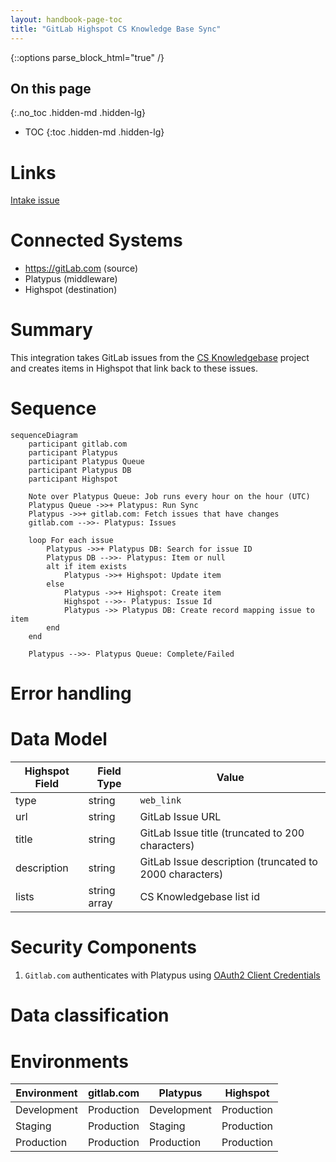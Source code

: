 ```yaml
---
layout: handbook-page-toc
title: "GitLab Highspot CS Knowledge Base Sync"
---
```


{::options parse_block_html="true" /}

<link rel="stylesheet" type="text/css" href="/stylesheets/biztech.css" />

## On this page
{:.no_toc .hidden-md .hidden-lg}

- TOC
{:toc .hidden-md .hidden-lg}

# Links

[Intake issue](https://gitlab.com/gitlab-com/business-technology/enterprise-apps/intake/-/issues/411)

# Connected Systems

- <https://gitLab.com> (source)
- Platypus (middleware)
- Highspot (destination)

# Summary

This integration takes GitLab issues from the [CS Knowledgebase](https://gitlab.com/gitlab-com/customer-success/solutions-architecture/sa-knowledge-base/-/issues) project and creates items in Highspot that link back to these issues.

# Sequence

```mermaid
sequenceDiagram
    participant gitlab.com
    participant Platypus
    participant Platypus Queue
    participant Platypus DB
    participant Highspot

    Note over Platypus Queue: Job runs every hour on the hour (UTC)
    Platypus Queue ->>+ Platypus: Run Sync
    Platypus ->>+ gitlab.com: Fetch issues that have changes
    gitlab.com -->>- Platypus: Issues

    loop For each issue
        Platypus ->>+ Platypus DB: Search for issue ID
        Platypus DB -->>- Platypus: Item or null
        alt if item exists
            Platypus ->>+ Highspot: Update item
        else
            Platypus ->>+ Highspot: Create item
            Highspot -->>- Platypus: Issue Id
            Platypus ->> Platypus DB: Create record mapping issue to item
        end
    end

    Platypus -->>- Platypus Queue: Complete/Failed
```

# Error handling


# Data Model

| Highspot Field | Field Type | Value |
|------------------|------------------|------------|
| type | string | `web_link` |
| url | string | GitLab Issue URL |
| title | string | GitLab Issue title (truncated to 200 characters) |
| description | string | GitLab Issue description (truncated to 2000 characters) |
| lists | string array | CS Knowledgebase list id |

# Security Components

1. `Gitlab.com` authenticates with Platypus using [OAuth2 Client Credentials](https://gitlab.com/gitlab-com/business-technology/enterprise-apps/integrations/platypus/-/wikis/Using-the-Platypus-API#authentication)

# Data classification

# Environments

| Environment | gitlab.com | Platypus| Highspot |
| ----------- | ------------ | ---------- | -----------|
| Development | Production | Development  |  Production |
| Staging | Production | Staging | Production |
| Production | Production | Production | Production |
